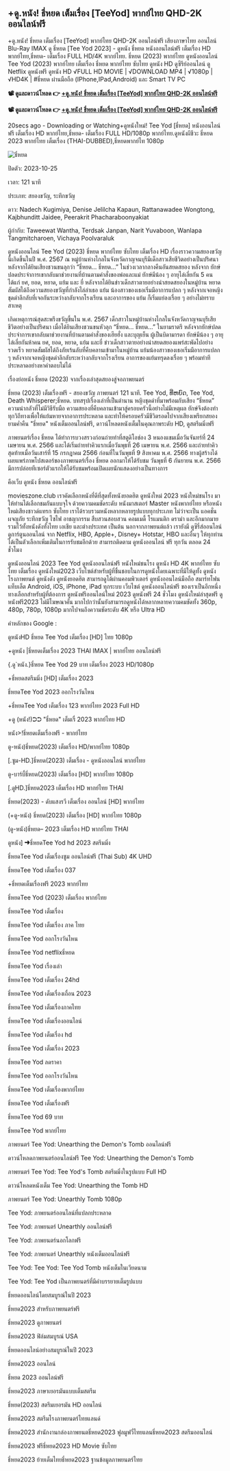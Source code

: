 ## +ดู.หนัง! ธี่หยด เต็มเรื่อง [TeeYod] พากย์ไทย QHD-2K ออนไลน์ฟรี

+ดู.หนัง! ธี่หยด เต็มเรื่อง [TeeYod] พากย์ไทย QHD-2K ออนไลน์ฟรี เสียงภาษาไทย ออนไลน์ Blu-Ray IMAX ดู ธี่หยด [Tee Yod 2023] - ดูหนัง ธี่หยด หนังออนไลน์ฟรี เต็มเรื่อง HD พากย์ไทย,ธี่หยด- เต็มเรื่อง FULL HD/4K พากย์ไทย. ธี่หยด (2023) พากย์ไทย ดูหนังออนไลน์ Tee Yod (2023) พากย์ไทย เต็มเรื่อง ธี่หยด พากย์ไทย ซับไทย ดูหนัง HD ดูซีรีย์ออนไลน์ ดู Netflix ดูหนังฟรี ดูหนัง HD √FULL HD MOVIE | √DOWNLOAD MP4 | √1080p | √HD4K | #ธี่หยด ผ่านมือถือ (IPhone,IPad,Android) และ Smart TV PC

**📽 ดูและดาวน์โหลด 👉 [+ดู.หนัง! ธี่หยด เต็มเรื่อง [TeeYod] พากย์ไทย QHD-2K ออนไลน์ฟรี](https://t.co/AdLQDvq2pX)**

**📽 ดูและดาวน์โหลด 👉 [+ดู.หนัง! ธี่หยด เต็มเรื่อง [TeeYod] พากย์ไทย QHD-2K ออนไลน์ฟรี](https://t.co/AdLQDvq2pX)**

20secs ago - Downloading or Watching+ดูหนังใหม่! Tee Yod [ธี่หยด] หนังออนไลน์ฟรี เต็มเรื่อง HD พากย์ไทย,ธี่หยด- เต็มเรื่อง FULL HD/1080p พากย์ไทย.ดูหนังผีชีวะ ธี่หยด 2023 พากย์ไทย เต็มเรื่อง (THAI-DUBBED),ธี่หยดพากย์ไท 1080p

![ธี่หยด](https://github.com/tee-yod-2023-qhd-2k-thaidubb-thaientog/.github/assets/166053376/d993ca1d-019f-4f1f-9b65-025fafac3c0d)

ปิดตัว: 2023-10-25

เวลา: 121 นาที

ประเภท: สยองขวัญ, ระทึกขวัญ

ดาว: Nadech Kugimiya, Denise Jelilcha Kapaun, Rattanawadee Wongtong, Kajbhunditt Jaidee, Peerakrit Phacharaboonyakiat

ผู้กำกับ: Taweewat Wantha, Terdsak Janpan, Narit Yuvaboon, Wanlapa Tangmitcharoen, Vichaya Poolvaraluk

ดูหนังออนไลน์ Tee Yod (2023) ธี่หยด พากย์ไทย ซับไทย เต็มเรื่อง HD เรื่องราวความสยองขวัญนี้เกิดขึ้นในปี พ.ศ. 2567 ณ หมู่บ้านห่างไกลในจังหวัดกาญจนบุรีมีเด็กสาวเสียชีวิตอย่างเป็นปริศนา หลังจากได้ยินเสียงชวนขนลุกว่า “ธี่หยด… ธี่หยด…” ในช่วงเวลากลางคืนอันสยดสยอง หลังจาก ยักษ์ ปลดประจำการเขากลับมาช่วยงานที่บ้านตามคำสั่งของพ่อและแม่ ยักษ์มีน้อง ๆ อายุไล่เลี่ยกัน 5 คน ได้แก่ ยศ, ยอด, หยาด, แย้ม และ ยี่ หลังจากได้ยินข่าวเด็กสาวตายอย่างน่าสยดสยองในหมู่บ้าน หยาด สัมผัสได้ถึงความสยองขวัญที่กำลังไล่ล่าเธอ แย้ม น้องสาวของเธอเริ่มมีอาการแปลก ๆ หลังจากเจอหญิงชุดดำลึกลับที่เจอกันระหว่างกลับจากโรงเรียน และอาการของ แย้ม ก็เริ่มแย่ลงเรื่อย ๆ อย่างไม่ทราบสาเหตุ

เกิดเหตุการณ์สุดสะพรึงขวัญขึ้นใน พ.ศ. 2567 เด็กสาวในหมู่บ้านห่างไกลในจังหวัดกาญจนบุรีเสียชีวิตอย่างเป็นปริศนา เมื่อได้ยินเสียงชวนขนหัวลุก “ธี่หยด… ธี่หยด…” ในยามราตรี หลังจากยักษ์ปลดประจำการเขากลับมาช่วยงานที่บ้านตามคำสั่งของเฮียฮั่ง และบุญเย็น ผู้เป็นบิดามารดา ยักษ์มีน้อง ๆ อายุไล่เลี่ยกันห้าคน ยศ, ยอด, หยาด, แย้ม และยี่ ข่าวเด็กสาวตายอย่างน่าสยดสยองแพร่สะพัดไปอย่างรวดเร็ว หยาดสัมผัสได้ถึงภัยเร้นลับที่คืบคลานเข้ามาในหมู่บ้าน แย้มน้องสาวของเธอเริ่มมีอาการแปลก ๆ หลังจากเจอหญิงชุดดำลึกลับระหว่างกลับจากโรงเรียน อาการของแย้มทรุดลงเรื่อย ๆ พร้อมท่าทีประหลาดอย่างหาคำตอบไม่ได้

เรื่องย่อหนัง ธี่หยด (2023) จากเรื่องเล่าสุดสยองสู่จอภาพยนตร์

ธี่หยด (2023) เต็มเรื่องฟรี - สยองขวัญ ภาพยนตร์ 121 นาที. Tee Yod, ທີ່ຫຍົດ, Tee Yod, Death Whisperer;ธี่หยด. บทสรุปเรื่องเล่าที่เป็นตำนาน หญิงชุดดำที่มาพร้อมกับเสียง “ธี่หยด” ความน่ากลัวที่ไม่มีวิธีรับมือ ความสยองที่คืบคลานเข้ามาสู่ครอบครัวนี้อย่างไม่มีเหตุผล ยักษ์จึงต้องทำทุกวิถีทางเพื่อให้แย้มหายจากอาการประหลาด และทำให้ครอบครัวมีชีวิตรอดไปจากเสียงเพรียกสยองยามค่ำคืน "ธี่หยด" หนังเต็มออนไลน์ฟรี, ดาวน์โหลดหนังเต็มในคุณภาพระดับ HD, ดูสตรีมมิ่งฟรี

ภาพยนตร์เรื่อง ธี่หยด ได้ทำการบวงสรวงก่อนถ่ายทำที่สตูดิโอช่อง 3 หนองแขมเมื่อวันจันทร์ที่ 24 เมษายน พ.ศ. 2566 และได้เริ่มถ่ายทำคิวแรกเมื่อวันพุธที่ 26 เมษายน พ.ศ. 2566 และถ่ายทำคิวสุดท้ายเมื่อวันเสาร์ที่ 15 กรกฎาคม 2566 ก่อนที่ในวันพุธที่ 9 สิงหาคม พ.ศ. 2566 ทางผู้สร้างได้เผยแพร่ภาพโปสเตอร์ของภาพยนตร์เรื่อง ธี่หยด ออกมาให้ได้รับชม วันพุธที่ 6 กันยายน พ.ศ. 2566 มีการปล่อยทีเซอร์ตัวแรกให้ได้รับชมพร้อมเปิดเผยนักแสดงอย่างเป็นทางการ

คือเว็บ ดูหนัง ธี่หยด ออนไลน์ฟรี

movieszone.club เราคัดเลือกหนังที่ดีที่สุดทั้งหนังยอดฮิต ดูหนังใหม่ 2023 หนังใหม่ชนโรง มาให้ท่านได้เลือกชมกันแบบจุใจ ด้วยความคมชัดระดับ หนังมาสเตอร์ Master หนังพากย์ไทย หรือหนังใหม่เสียงซาวด์แทรก ซับไทย เราได้รวบรวมหนังหลากหลายรูปแบบทุกประเภท ไม่ว่าจะเป็น แอคชั่น ผจญภัย ระทึกขวัญ ไซไฟ อาชญากรรม สืบสวนสอบสวน คอมเมดี้ โรแมนติก ดราม่า และอีกมากมาย รวมไว้ทั้งหนังดังทั้งไทย เอเชีย และต่างประเทศ เป็นต้น นอกจากภาพยนต์แล้ว เรายังมี ดูซีรี่ส์ออนไลน์ ดูการ์ตูนออนไลน์ จาก Netflix, HBO, Apple+, Disney+ Hotstar, HBO และอื่นๆ ให้ทุกท่านได้เป็นตัวเลือกเพิ่มเติมในการรับชมอีกด้วย สามารถติดตาม ดูหนังออนไลน์ ฟรี ทุกวัน ตลอด 24 ชั่วโมง

ดูหนังออนไลน์ 2023 Tee Yod ดูหนังออนไลน์ฟรี หนังใหม่ชนโรง ดูหนัง HD 4K พากย์ไทย ซับไทย เต็มเรื่อง ดูหนังใหม่2023 เว็บไซต์สำหรับผู้ที่ชื่นชอบในการดูหนังโดยเฉพาะที่มีให้ดูทั้ง ดูหนังโรงภาพยนต์ ดูหนังดัง ดูหนังยอดฮิต สามารถดูได้ผ่านคอมพิวเตอร์ ดูหนังออนไลน์มือถือ สมาร์ทโฟน แท็บเล็ต Android, iOS, iPhone, iPad ทุกระบบ เว็บไซต์ ดูหนังออนไลน์ฟรี ของเราเป็นอีกหนึ่งทางเลือกสำหรับผู้ที่ต้องการ ดูหนังฟรีออนไลน์ใหม่ 2023 ดูหนังฟรี 24 ชั่วโมง ดูหนังใหม่ล่าสุดฟรี ดูหนังฟรี2023 ไม่มีโฆษณาคั่น มากไปกว่านั้นยังสามารถดูหนังได้หลากหลายความคมชัดทั้ง 360p, 480p, 780p, 1080p มากไปจนถึงความชัดระดับ 4K หรือ Ultra HD

คำหลักของ Google :

ดูหนังHD ธี่หยด Tee Yod เต็มเรื่อง [HD] ไทย 1080p

+ดูหนัง |ธี่หยดเต็มเรื่อง 2023 THAI IMAX | พากย์ไทย ออนไลน์ฟรี

{.ดู`หนัง.}ธี่หยด Tee Yod 29 บาท เต็มเรื่อง 2023 HD/1080p

+ธี่หยดสตรีมมิ่ง [HD] เต็มเรื่อง 2023

ธี่หยดTee Yod 2023 ออกโรงวันไหน

+ธี่หยดTee Yod เต็มเรื่อง 123 พากย์ไทย 2023 Full HD

+ดู (หนัง!)➲➲ "ธี่หยด" เต็มเรื่ 2023 พากย์ไทย HD

หนัง>!ธี่หยดเต็มเรื่องฟรี - พากย์ไทย

ดู-หนัง)ธี่หยด(2023) เต็มเรื่อง HD/พากย์ไทย 1080p

[.ซูม-HD.]ธี่หยด(2023) เต็มเรื่อง - ดูหนังออนไลน์ พากย์ไทย

ดู-บาร์บี้ธี่หยด(2023) เต็มเรื่อง [HD] พากย์ไทย 1080p

[.ดูHD.]ธี่หยด2023 เต็มเรื่อง HD พากย์ไทย THAI

ธี่หยด(2023) - ดับแสงรวี เต็มเรื่อง ออนไลน์ [HD] พากย์ไทย

(+ดู-หนัง) ธี่หยด(2023) เต็มเรื่อง [HD] พากย์ไทย 1080p

(ดู-หนัง)ธี่หยด– 2023 เต็มเรื่อง HD พากย์ไทย THAI

ดูหนัง] ➜ธี่หยดTee Yod hd 2023 สตรีมมิ่ง

ธี่หยดTee Yod เต็มเรื่องซูม ออนไลน์ฟรี (Thai Sub) 4K UHD

ธี่หยดTee Yod เต็มเรื่อง 037

+ธี่หยดเต็มเรื่องฟรี 2023 พากย์ไทย

ธี่หยดTee Yod (2023) เต็มเรื่อง พากย์ไทย

ธี่หยดTee Yod เต็มเรื่อง

ธี่หยดTee Yod เต็มเรื่อง ภาค ไทย

ธี่หยดTee Yod ออกโรงวันไหน

ธี่หยดTee Yod netflixธี่หยด

ธี่หยดTee Yod เรื่องเล่า

ธี่หยดTee Yod เต็มเรื่อง 24hd

ธี่หยดTee Yod เต็มเรื่องเถื่อน 2023

ธี่หยดTee Yod เต็มเรื่องภาคไทย

ธี่หยดTee Yod เต็มเรื่องออนไลน์

ธี่หยดTee Yod เต็มเรื่อง hd

ธี่หยดTee Yod เต็มเรื่อง 2023

ธี่หยดTee Yod ลดราคา

ธี่หยดTee Yod ออกโรงวันไหน

ธี่หยดTee Yod เต็มเรื่องพากย์ไทย

ธี่หยดTee Yod เต็มเรื่องฟรี

ธี่หยดTee Yod 69 บาท

ธี่หยดTee Yod พากย์ไทย

ภาพยนตร์ Tee Yod: Unearthing the Demon's Tomb ออนไลน์ฟรี

ดาวน์โหลดภาพยนตร์ออนไลน์ฟรี Tee Yod: Unearthing the Demon's Tomb

ภาพยนตร์ Tee Yod: Tee Yod's Tomb สตรีมมิ่งในรูปแบบ Full HD

ดาวน์โหลดหนังเต็ม Tee Yod: Unearthing the Tomb HD

ภาพยนตร์ Tee Yod: Unearthly Tomb 1080p

Tee Yod: ภาพยนตร์ออนไลน์ที่แปลกประหลาด

Tee Yod: ภาพยนตร์ Unearthly ออนไลน์ฟรี

Tee Yod: ภาพยนตร์นอกโลกฟรี

Tee Yod: ภาพยนตร์ Unearthly หนังเต็มออนไลน์ฟรี

Tee Yod: Tee Yod: Tee Yod Tomb หนังเต็มในเวียดนาม

Tee Yod: Tee Yod เป็นภาพยนตร์ที่มีคำบรรยายเต็มรูปแบบ

ธี่หยดออนไลน์โดยสมบูรณ์ในปี 2023

ธี่หยด2023 สำหรับภาพยนตร์ฟรี

ธี่หยด2023 ดูภาพยนตร์

ธี่หยด2023 ฟิล์มสมบูรณ์ USA

ธี่หยดออนไลน์อย่างสมบูรณ์ในปี 2023

ธี่หยด2023 ออนไลน์

ธี่หยด 2023 ออนไลน์ฟรี

ธี่หยด2023 ภาษาเยอรมันแบบเต็มสตรีม

ธี่หยด(2023) สตรีมเยอรมัน HD ออนไลน์

ธี่หยด2023 สตรีมโรงภาพยนตร์ไทยแลนด์

ธี่หยด2023 สํานักงานกล่องภาพยนตธี่หยด2023 ฟูลมูฟวี่ไทยแลนธี่หยด2023 สตรีมออนไลน์

ธี่หยด2023 ฟรีธี่หยด2023 HD Movie ซับไทย

ธี่หยด2023 ย้ายเต็มไทยธี่หยด2023 ฐานข้อมูลภาพยนตร์ไทย
